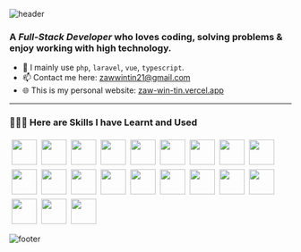 ![header](https://capsule-render.vercel.app/api?type=venom&color=0:9400D3,100:3b82f6&height=225&section=header&text=Hi%20There%20👋&animation=fadeIn&fontColor=0d1117&stroke=9400D3&strokeWidth=1)
### A _Full-Stack Developer_ who loves coding, solving problems & enjoy working with high technology.

- 🚀 I mainly use `php`, `laravel`, `vue`, `typescript`.
- 📫 Contact me here: <a href="mailto:zawwintin21@gmail.com">
  zawwintin21@gmail.com</a>
- 🌐 This is my personal website: <a href="https://zaw-win-tin.vercel.app/" target="_blank">zaw-win-tin.vercel.app</a>

---

### 🧑🏻‍💻 Here are Skills I have Learnt and Used

<div style="display: flex; flex-wrap: wrap;margin-top: 1rem;">
<img  style="margin: 0.25rem;" width="45" height="45" src="https://cdn.jsdelivr.net/gh/devicons/devicon@latest/icons/php/php-original.svg" width="32" />
<img style="margin: 0.25rem;" width="45" height="45" src="https://cdn.jsdelivr.net/gh/devicons/devicon@latest/icons/laravel/laravel-original.svg" />
<img style="margin: 0.25rem;" width="45" height="45" src="https://cdn.jsdelivr.net/gh/devicons/devicon@latest/icons/vuejs/vuejs-original.svg" />
<img style="margin: 0.25rem;" width="45" height="45" src="https://cdn.jsdelivr.net/gh/devicons/devicon@latest/icons/alpinejs/alpinejs-original.svg" />
<img  style="margin: 0.25rem;" width="45" height="45" src="https://cdn.jsdelivr.net/gh/devicons/devicon@latest/icons/react/react-original.svg" />
<img style="margin: 0.25rem;" width="45" height="45" src="https://cdn.jsdelivr.net/gh/devicons/devicon@latest/icons/typescript/typescript-original.svg" />
<img style="margin: 0.25rem;" width="45" height="45" src="https://cdn.jsdelivr.net/gh/devicons/devicon@latest/icons/javascript/javascript-original.svg" />
<img style="margin: 0.25rem;" width="45" height="45" src="https://cdn.jsdelivr.net/gh/devicons/devicon@latest/icons/jquery/jquery-original.svg" />
<img style="margin: 0.25rem;" width="45" height="45" src="https://cdn.jsdelivr.net/gh/devicons/devicon@latest/icons/csharp/csharp-original.svg" />
<img style="margin: 0.25rem;" width="45" height="45" src="https://cdn.jsdelivr.net/gh/devicons/devicon@latest/icons/unity/unity-original.svg" />
<img style="margin: 0.25rem;" width="45" height="45" src="https://cdn.jsdelivr.net/gh/devicons/devicon@latest/icons/html5/html5-original.svg" />
<img style="margin: 0.25rem;" width="45" height="45" src="https://cdn.jsdelivr.net/gh/devicons/devicon@latest/icons/css3/css3-original.svg" />
<img style="margin: 0.25rem;" width="45" height="45" src="https://cdn.jsdelivr.net/gh/devicons/devicon@latest/icons/sass/sass-original.svg" />
<img style="margin: 0.25rem;" width="45" height="45" src="https://cdn.jsdelivr.net/gh/devicons/devicon@latest/icons/tailwindcss/tailwindcss-original.svg" />
<img style="margin: 0.25rem;" width="45" height="45" src="https://cdn.jsdelivr.net/gh/devicons/devicon@latest/icons/bootstrap/bootstrap-original.svg" />
<img style="margin: 0.25rem;" width="45" height="45" src="https://cdn.jsdelivr.net/gh/devicons/devicon@latest/icons/mysql/mysql-original-wordmark.svg" />
<img style="margin: 0.25rem;" width="45" height="45" src="https://cdn.jsdelivr.net/gh/devicons/devicon@latest/icons/postgresql/postgresql-original-wordmark.svg" />
<img style="margin: 0.25rem;" width="45" height="45" src="https://cdn.jsdelivr.net/gh/devicons/devicon@latest/icons/docker/docker-plain.svg" />
<img style="margin: 0.25rem;" width="45" height="45" src="https://cdn.jsdelivr.net/gh/devicons/devicon@latest/icons/vagrant/vagrant-original.svg" />
<img style="margin: 0.25rem;" width="45" height="45" src="https://cdn.jsdelivr.net/gh/devicons/devicon@latest/icons/git/git-original.svg" />
<img style="margin: 0.25rem;" width="45" height="45" src="https://cdn.jsdelivr.net/gh/devicons/devicon@latest/icons/vercel/vercel-original-wordmark.svg" />
</div>

![footer](https://capsule-render.vercel.app/api?type=waving&color=0:9400D3,100:3b82f6&height=120&section=footer)

<!--
**ZawWinTin/ZawWinTin** is a ✨ _special_ ✨ repository because its `README.md` (this file) appears on your GitHub profile.

Here are some ideas to get you started:

- 🔭 I’m currently working on ...
- 🌱 I’m currently learning ...
- 👯 I’m looking to collaborate on ...
- 🤔 I’m looking for help with ...
- 💬 Ask me about ...
- 📫 How to reach me: ...
- 😄 Pronouns: ...
- ⚡ Fun fact: ...
  -->
